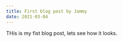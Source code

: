 ```yaml
---
title: First blog post by Jammy
date: 2021-03-04
---
```


THis is my fist blog post, lets see how it looks.
